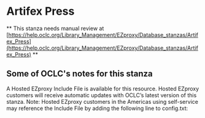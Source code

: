 # Artifex Press
** This stanza needs manual review at [https://help.oclc.org/Library_Management/EZproxy/Database_stanzas/Artifex_Press](https://help.oclc.org/Library_Management/EZproxy/Database_stanzas/Artifex_Press) **

## Some of OCLC's notes for this stanza

A Hosted EZproxy Include File is available for this resource. Hosted EZproxy customers will receive automatic updates with OCLC&rsquo;s latest version of this stanza. Note: Hosted EZproxy customers in the Americas using self-service may reference the Include File by adding the following line to config.txt:

&nbsp;
